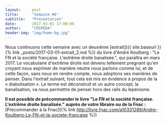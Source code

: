 ```yaml
---
layout:     post
title:      "Semaine #6"
subtitle:   "Présentation"
date:       2017-03-01 17:00:00
author:     "CRIPEDA"
header-img: "img/home-bg.jpg"
---
```


Nous continuons cette semaine avec un deuxième [extrait]({{ site.baseurl }}{% link _posts/2017-03-01-extrait_2.md %}) du livre d'André Koulberg : "Le FN et la société française. L'extrême droite banalisée.", qui paraîtra en mars 2017. Le vocabulaire d'extrême droite est devenu tellement pregnant qu'en croyant nous exprimer de manière neutre nous parlons comme lui, et de cette façon, sans nous en rendre compte, nous adoptons ses manières de penser. Dans l'extrait suivant, tout cela est mis en évidence à propos de la « diabolisation ». Le terme est déconstruit et un autre concept, la banalisation, va nous permettre de penser hors des rails du lepénisme.

__Il est possible de précommander le livre "Le FN et la société française. L'extrême droite banalisée." auprès de votre libraire ou de la Fnac :__ [Précommander à la Fnac]({% link http://livre.fnac.com/a10331289/Andre-Koulberg-Le-FN-et-la-societe-francaise %})

